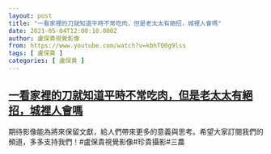 ```yaml
---
layout: post
title: "一看家裡的刀就知道平時不常吃肉，但是老太太有絕招，城裡人會嗎"
date: 2021-05-04T12:00:18.000Z
author: 盧保貴視覺影像
from: https://www.youtube.com/watch?v=kbhTQ0g9lss
tags: [ 盧保貴 ]
categories: [ 盧保貴 ]
---
```

<!--1620129618000-->
[一看家裡的刀就知道平時不常吃肉，但是老太太有絕招，城裡人會嗎](https://www.youtube.com/watch?v=kbhTQ0g9lss)
------

<div>
期待影像能為將來保留文獻，給人們帶來更多的意義與思考。希望大家訂閱我們的頻道，多多支持我們！#盧保貴視覺影像#珍貴攝影#三農
</div>
